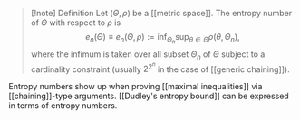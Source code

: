 > [!note] Definition
> Let $(\Theta,\rho)$ be a [[metric space]].  The entropy number of $\Theta$ with respect to $\rho$ is $$e_n(\Theta) \equiv e_n(\Theta, \rho) := \inf_{\Theta_n}\sup_{\theta \in\Theta} \rho(\theta, \Theta_n),$$
> where the infimum is taken over all subset $\Theta_n$ of $\Theta$ subject to a cardinality constraint (usually $2^{2^n}$ in the case of [[generic chaining]]). 

Entropy numbers show up when proving [[maximal inequalities]] via [[chaining]]-type arguments. [[Dudley's entropy bound]] can be expressed in terms of entropy numbers. 

